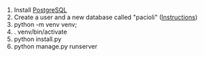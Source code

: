 
1. Install [PostgreSQL](http://www.postgresql.org/)
2. Create a user and a new database called "pacioli" ([Instructions](http://killtheyak.com/use-postgresql-with-django-flask/))
3. python -m venv venv;
4. . venv/bin/activate
5. python install.py
6. python manage.py runserver